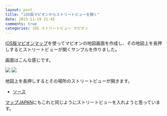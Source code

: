 ```yaml
---
layout: post
title: "iOS版マピオンからストリートビューを開く"
date: 2013-11-19 21:45
comments: true
categories: iOS ストリートビュー マピオン
---
```


[iOS版マピオンマップ](http://mapion.github.io/MapionMaps-for-iOS-Sample/)を使ってマピオンの地図画面を作成し、その地図上を長押しするとストリートビューが開くサンプルを作りました。

画面はこんな感じです。

![](/images/2013-11-19/streetview1.png)
![](/images/2013-11-19/streetview2.png)

地図上を長押しするとその場所のストリートビューが開きます。

- [ソース](https://github.com/honjo2/StreetViewSample01)

[マップJAPAN](https://itunes.apple.com/us/app/mappujapan/id566951794?mt=8)にもこれと同じようにストリートビューを入れようと思っています。